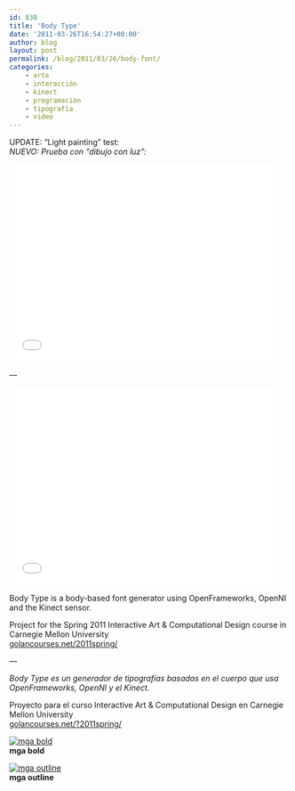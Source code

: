 ```yaml
---
id: 838
title: 'Body Type'
date: '2011-03-26T16:54:27+00:00'
author: blog
layout: post
permalink: /blog/2011/03/26/body-font/
categories:
    - arte
    - interacción
    - kinect
    - programación
    - tipografí­a
    - video
---
```


UPDATE: “Light painting” test:  
*NUEVO: Prueba con “dibujo con luz”:*

<iframe frameborder="0" height="356" loading="lazy" src="//player.vimeo.com/video/22129794?title=0&byline=0&portrait=0&color=80ceff" width="475"></iframe>

—

<iframe frameborder="0" height="356" loading="lazy" src="//player.vimeo.com/video/21396223?title=0&byline=0&portrait=0&color=80ceff" width="475"></iframe>

Body Type is a body-based font generator using OpenFrameworks, OpenNI and the Kinect sensor.

Project for the Spring 2011 Interactive Art &amp; Computational Design course in Carnegie Mellon University  
[golancourses.net/2011spring/](http://golancourses.net/?2011spring/)

—

*Body Type es un generador de tipografías basadas en el cuerpo que usa OpenFrameworks, OpenNI y el Kinect.*

Proyecto para el curso Interactive Art &amp; Computational Design en Carnegie Mellon University  
[golancourses.net/?2011spring/](http://golancourses.net/?2011spring/)

[![mga bold](//farm6.static.flickr.com/5256/5552701652_0af5068126.jpg)](http://www.flickr.com/photos/mgiraldo/5552701652/ "mga bold by m g a, on Flickr")  
**mga bold**

[![mga outline](//farm6.static.flickr.com/5027/5552701624_b2336f86fa.jpg)](http://www.flickr.com/photos/mgiraldo/5552701624/ "mga outline by m g a, on Flickr")  
**mga outline**
